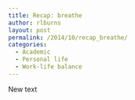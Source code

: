```yaml
---
title: Recap: breathe
author: rlburns
layout: post
permalink: /2014/10/recap_breathe/
categories:
  - Academic
  - Personal life
  - Work-life balance
---
```


New text